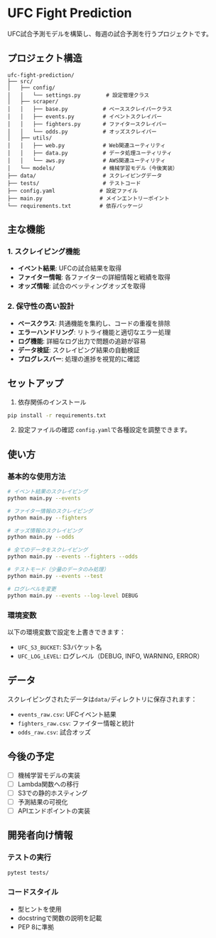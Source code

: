# UFC Fight Prediction

UFC試合予測モデルを構築し、毎週の試合予測を行うプロジェクトです。

## プロジェクト構造

```
ufc-fight-prediction/
├── src/
│   ├── config/
│   │   └── settings.py        # 設定管理クラス
│   ├── scraper/
│   │   ├── base.py           # ベーススクレイパークラス
│   │   ├── events.py         # イベントスクレイパー
│   │   ├── fighters.py       # ファイタースクレイパー
│   │   └── odds.py           # オッズスクレイパー
│   ├── utils/
│   │   ├── web.py            # Web関連ユーティリティ
│   │   ├── data.py           # データ処理ユーティリティ
│   │   └── aws.py            # AWS関連ユーティリティ
│   └── models/               # 機械学習モデル（今後実装）
├── data/                     # スクレイピングデータ
├── tests/                    # テストコード
├── config.yaml              # 設定ファイル
├── main.py                  # メインエントリーポイント
└── requirements.txt         # 依存パッケージ
```

## 主な機能

### 1. スクレイピング機能
- **イベント結果**: UFCの試合結果を取得
- **ファイター情報**: 各ファイターの詳細情報と戦績を取得
- **オッズ情報**: 試合のベッティングオッズを取得

### 2. 保守性の高い設計
- **ベースクラス**: 共通機能を集約し、コードの重複を排除
- **エラーハンドリング**: リトライ機能と適切なエラー処理
- **ログ機能**: 詳細なログ出力で問題の追跡が容易
- **データ検証**: スクレイピング結果の自動検証
- **プログレスバー**: 処理の進捗を視覚的に確認

## セットアップ

1. 依存関係のインストール
```bash
pip install -r requirements.txt
```

2. 設定ファイルの確認
`config.yaml`で各種設定を調整できます。

## 使い方

### 基本的な使用方法

```bash
# イベント結果のスクレイピング
python main.py --events

# ファイター情報のスクレイピング
python main.py --fighters

# オッズ情報のスクレイピング
python main.py --odds

# 全てのデータをスクレイピング
python main.py --events --fighters --odds

# テストモード（少量のデータのみ処理）
python main.py --events --test

# ログレベルを変更
python main.py --events --log-level DEBUG
```

### 環境変数

以下の環境変数で設定を上書きできます：
- `UFC_S3_BUCKET`: S3バケット名
- `UFC_LOG_LEVEL`: ログレベル（DEBUG, INFO, WARNING, ERROR）

## データ

スクレイピングされたデータは`data/`ディレクトリに保存されます：
- `events_raw.csv`: UFCイベント結果
- `fighters_raw.csv`: ファイター情報と統計
- `odds_raw.csv`: 試合オッズ

## 今後の予定

- [ ] 機械学習モデルの実装
- [ ] Lambda関数への移行
- [ ] S3での静的ホスティング
- [ ] 予測結果の可視化
- [ ] APIエンドポイントの実装

## 開発者向け情報

### テストの実行
```bash
pytest tests/
```

### コードスタイル
- 型ヒントを使用
- docstringで関数の説明を記載
- PEP 8に準拠